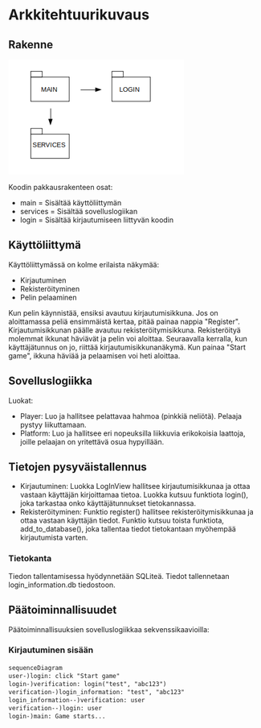 # Arkkitehtuurikuvaus

## Rakenne
![Pakkausrakenne](./kuvat/pakkauskaavio.png)

Koodin pakkausrakenteen osat:
* main = Sisältää käyttöliittymän
* services = Sisältää sovelluslogiikan
* login = Sisältää kirjautumiseen liittyvän koodin


## Käyttöliittymä
Käyttöliittymässä on kolme erilaista näkymää: 
- Kirjautuminen
- Rekisteröityminen
- Pelin pelaaminen

Kun pelin käynnistää, ensiksi avautuu kirjautumisikkuna. Jos on aloittamassa peliä ensimmäistä kertaa, pitää painaa nappia "Register". Kirjautumisikkunan päälle avautuu rekisteröitymisikkuna. Rekisteröityä molemmat ikkunat häviävät ja pelin voi aloittaa. Seuraavalla kerralla, kun käyttäjätunnus on jo, riittää kirjautumisikkunanäkymä. Kun painaa "Start game", ikkuna häviää ja pelaamisen voi heti aloittaa.

## Sovelluslogiikka
Luokat:
* Player: Luo ja hallitsee pelattavaa hahmoa (pinkkiä neliötä). Pelaaja pystyy liikuttamaan.
* Platform: Luo ja hallitsee eri nopeuksilla liikkuvia erikokoisia laattoja, joille pelaajan on yritettävä osua hypyillään.

## Tietojen pysyväistallennus
- Kirjautuminen:
Luokka LogInView hallitsee kirjautumisikkunaa ja ottaa vastaan käyttäjän kirjoittamaa tietoa. Luokka kutsuu funktiota login(), joka tarkastaa onko käyttäjätunnukset tietokannassa.
- Rekisteröityminen:
Funktio register() hallitsee rekisteröitymisikkunaa ja ottaa vastaan käyttäjän tiedot. Funktio kutsuu toista funktiota, add_to_database(), joka tallentaa tiedot tietokantaan myöhempää kirjautumista varten.
### Tietokanta
Tiedon tallentamisessa hyödynnetään SQLiteä. Tiedot tallennetaan login_information.db tiedostoon.

## Päätoiminnallisuudet
Päätoiminnallisuuksien sovelluslogiikkaa sekvenssikaavioilla:
### Kirjautuminen sisään
```mermaid
sequenceDiagram
user-)login: click "Start game"
login-)verification: login("test", "abc123")
verification-)login_information: "test", "abc123"
login_information--)verification: user
verification--)login: user
login-)main: Game starts...

```
